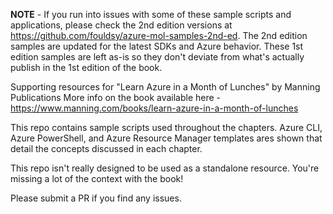 **NOTE** - If you run into issues with some of these sample scripts and applications, please check the 2nd edition versions at https://github.com/fouldsy/azure-mol-samples-2nd-ed. The 2nd edition samples are updated for the latest SDKs and Azure behavior. These 1st edition samples are left as-is so they don't deviate from what's actually publish in the 1st edition of the book.

Supporting resources for "Learn Azure in a Month of Lunches" by Manning Publications
More info on the book available here - https://www.manning.com/books/learn-azure-in-a-month-of-lunches

This repo contains sample scripts used throughout the chapters. Azure CLI, Azure PowerShell, and Azure Resource Manager templates ares shown that detail the concepts discussed in each chapter.

This repo isn't really designed to be used as a standalone resource. You're missing a lot of the context with the book!

Please submit a PR if you find any issues.
